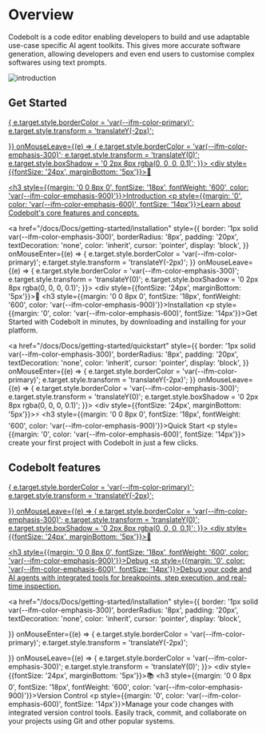 # Overview

Codebolt is a code editor enabling developers to build and use adaptable use-case specific AI agent toolkits. This gives more accurate software generation, allowing developers and even end users to customise complex softwares using text prompts.


![introduction](/application/introduction.png)


## Get Started

<div style={{
  display: 'grid',
  gridTemplateColumns: 'repeat(2, 1fr)',
  gap: '20px',
  margin: '20px 0'
}}>
  <a href="#" style={{
    border: '1px solid var(--ifm-color-emphasis-300)',
    borderRadius: '8px',
    padding: '20px',
    textDecoration: 'none',
    color: 'inherit',
    cursor: 'pointer',
    display: 'block',
  }}
  onMouseEnter={(e) => {
    e.target.style.borderColor = 'var(--ifm-color-primary)';
    e.target.style.transform = 'translateY(-2px)';
 
  }}
  onMouseLeave={(e) => {
    e.target.style.borderColor = 'var(--ifm-color-emphasis-300)';
    e.target.style.transform = 'translateY(0)';
    e.target.style.boxShadow = '0 2px 8px rgba(0, 0, 0, 0.1)';
  }}>
    <div style={{fontSize: '24px', marginBottom: '5px'}}>📄</div>
    <h3 style={{margin: '0 0 8px 0', fontSize: '18px', fontWeight: '600', color: 'var(--ifm-color-emphasis-900)'}}>Introduction</h3>
    <p style={{margin: '0', color: 'var(--ifm-color-emphasis-600)', fontSize: '14px'}}>Learn about Codebolt's core features and concepts.</p>
  </a>
  
  <a href="/docs/Docs/getting-started/installation" style={{
    border: '1px solid var(--ifm-color-emphasis-300)',
    borderRadius: '8px',
    padding: '20px',
    textDecoration: 'none',
    color: 'inherit',
    cursor: 'pointer',
    display: 'block',
  }}
  onMouseEnter={(e) => {
    e.target.style.borderColor = 'var(--ifm-color-primary)';
    e.target.style.transform = 'translateY(-2px)';
  }}
  onMouseLeave={(e) => {
    e.target.style.borderColor = 'var(--ifm-color-emphasis-300)';
    e.target.style.transform = 'translateY(0)';
    e.target.style.boxShadow = '0 2px 8px rgba(0, 0, 0, 0.1)';
  }}>
    <div style={{fontSize: '24px', marginBottom: '5px'}}>💾</div>
    <h3 style={{margin: '0 0 8px 0', fontSize: '18px', fontWeight: '600', color: 'var(--ifm-color-emphasis-900)'}}>Installation</h3>
    <p style={{margin: '0', color: 'var(--ifm-color-emphasis-600)', fontSize: '14px'}}>Get Started with Codebolt in minutes, by downloading and installing for your platform.</p>
  </a>

<a href="/docs/Docs/getting-started/quickstart" style={{
    border: '1px solid var(--ifm-color-emphasis-300)',
    borderRadius: '8px',
    padding: '20px',
    textDecoration: 'none',
    color: 'inherit',
    cursor: 'pointer',
    display: 'block',
  }}
  onMouseEnter={(e) => {
    e.target.style.borderColor = 'var(--ifm-color-primary)';
    e.target.style.transform = 'translateY(-2px)';
  }}
  onMouseLeave={(e) => {
    e.target.style.borderColor = 'var(--ifm-color-emphasis-300)';
    e.target.style.transform = 'translateY(0)';
    e.target.style.boxShadow = '0 2px 8px rgba(0, 0, 0, 0.1)';
  }}>
    <div style={{fontSize: '24px', marginBottom: '5px'}}>⚡</div>
    <h3 style={{margin: '0 0 8px 0', fontSize: '18px', fontWeight: '600', color: 'var(--ifm-color-emphasis-900)'}}>Quick Start</h3>
    <p style={{margin: '0', color: 'var(--ifm-color-emphasis-600)', fontSize: '14px'}}> create your first project with Codebolt in just a few clicks.</p>
  </a>

</div>




## Codebolt features

<div style={{
  display: 'grid',
  gridTemplateColumns: 'repeat(2, 1fr)',
  gap: '20px',
  margin: '20px 0'
}}>
  <a href="#" style={{
    border: '1px solid var(--ifm-color-emphasis-300)',
    borderRadius: '8px',
    padding: '20px',
    textDecoration: 'none',
    color: 'inherit',
    cursor: 'pointer',
    display: 'block',
  }}
  onMouseEnter={(e) => {
    e.target.style.borderColor = 'var(--ifm-color-primary)';
    e.target.style.transform = 'translateY(-2px)';
 
  }}
  onMouseLeave={(e) => {
    e.target.style.borderColor = 'var(--ifm-color-emphasis-300)';
    e.target.style.transform = 'translateY(0)';
    e.target.style.boxShadow = '0 2px 8px rgba(0, 0, 0, 0.1)';
  }}>
    <div style={{fontSize: '24px', marginBottom: '5px'}}>🐞</div>
    <h3 style={{margin: '0 0 8px 0', fontSize: '18px', fontWeight: '600', color: 'var(--ifm-color-emphasis-900)'}}>Debug</h3>
    <p style={{margin: '0', color: 'var(--ifm-color-emphasis-600)', fontSize: '14px'}}>Debug your code and AI agents with integrated tools for breakpoints, step execution, and real-time inspection.</p>
  </a>
  
  <a href="/docs/Docs/getting-started/installation" style={{
    border: '1px solid var(--ifm-color-emphasis-300)',
    borderRadius: '8px',
    padding: '20px',
    textDecoration: 'none',
    color: 'inherit',
    cursor: 'pointer',
    display: 'block',
   
  }}
  onMouseEnter={(e) => {
    e.target.style.borderColor = 'var(--ifm-color-primary)';
    e.target.style.transform = 'translateY(-2px)';
 
  }}
  onMouseLeave={(e) => {
    e.target.style.borderColor = 'var(--ifm-color-emphasis-300)';
    e.target.style.transform = 'translateY(0)';
  }}>
    <div style={{fontSize: '24px', marginBottom: '5px'}}>📚</div>
    <h3 style={{margin: '0 0 8px 0', fontSize: '18px', fontWeight: '600', color: 'var(--ifm-color-emphasis-900)'}}>Version Control</h3>
    <p style={{margin: '0', color: 'var(--ifm-color-emphasis-600)', fontSize: '14px'}}>Manage your code changes with integrated version control tools. Easily track, commit, and collaborate on your projects using Git and other popular systems.</p>
  </a>

</div>




